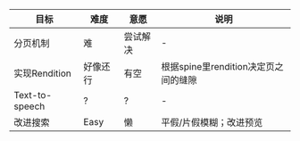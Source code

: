 | 目标 | 难度 | 意愿 | 说明 |
| ---- | ---- | ---- | - |
| 分页机制 | 难 | 尝试解决 | - |
| 实现Rendition | 好像还行 | 有空 | 根据spine里rendition决定页之间的缝隙 |
| Text-to-speech | ? | ? | - |
| 改进搜索 | Easy | 懒 | 平假/片假模糊；改进预览 |
